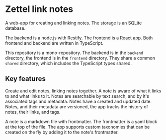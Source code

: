 # Zettel link notes

A web-app for creating and linking notes. The storage is an SQLite database.

The backend is a node.js with Restify. The frontend is a React app. Both frontend and backend are written in TypeScript.

This repository is a mono-repository. The backend is in the `backend` directory, the frontend is in the `frontend` directory. They share a common `shared` directory, which includes the TypeScript types shared.

## Key features

Create and edit notes, linking notes together. A note is aware of what it links to and what links to it. Notes are searchable by text search, and by it's associated tags and metadata. Notes have a created and updated date. Notes, and their metadata are versioned, the app tracks the history of notes, their links, and tags.

A note is a markdown file with frontmatter. The frontmatter is a yaml block at the top of the file. The app supports custom taxonomies that can be created on the fly by adding it to the  note's frontmatter.
